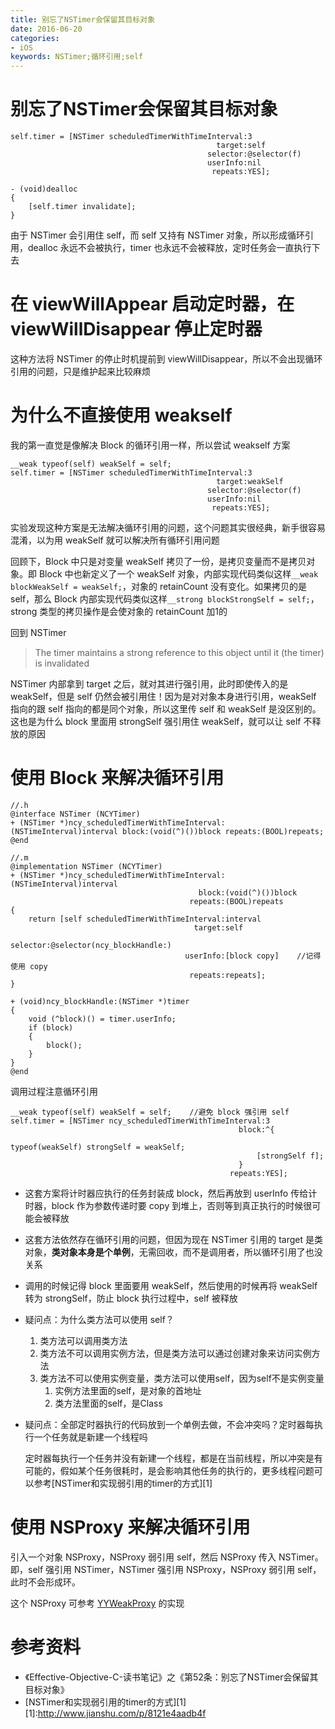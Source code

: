 ```yaml
---
title: 别忘了NSTimer会保留其目标对象
date: 2016-06-20
categories:
- iOS
keywords: NSTimer;循环引用;self
---
```


# 别忘了NSTimer会保留其目标对象
```objc
self.timer = [NSTimer scheduledTimerWithTimeInterval:3
                                              target:self
                                            selector:@selector(f)
                                            userInfo:nil
                                             repeats:YES];

- (void)dealloc
{
    [self.timer invalidate];
}
```
由于 NSTimer 会引用住 self，而 self 又持有 NSTimer 对象，所以形成循环引用，dealloc 永远不会被执行，timer 也永远不会被释放，定时任务会一直执行下去
# 在 viewWillAppear 启动定时器，在 viewWillDisappear 停止定时器
这种方法将 NSTimer 的停止时机提前到 viewWillDisappear，所以不会出现循环引用的问题，只是维护起来比较麻烦

# 为什么不直接使用 weakself
我的第一直觉是像解决 Block 的循环引用一样，所以尝试 weakself 方案

```objc
__weak typeof(self) weakSelf = self;
self.timer = [NSTimer scheduledTimerWithTimeInterval:3
                                              target:weakSelf
                                            selector:@selector(f)
                                            userInfo:nil
                                             repeats:YES];
```
实验发现这种方案是无法解决循环引用的问题，这个问题其实很经典，新手很容易混淆，以为用 weakSelf 就可以解决所有循环引用问题

回顾下，Block 中只是对变量 weakSelf 拷贝了一份，是拷贝变量而不是拷贝对象。即 Block 中也新定义了一个 weakSelf 对象，内部实现代码类似这样`__weak blockWeakSelf = weakSelf;`，对象的 retainCount 没有变化。如果拷贝的是 self，那么 Block 内部实现代码类似这样`__strong blockStrongSelf = self;`，strong 类型的拷贝操作是会使对象的 retainCount 加1的

回到 NSTimer
>   The timer maintains a strong reference to this object until it (the timer) is invalidated

NSTimer 内部拿到 target 之后，就对其进行强引用，此时即使传入的是 weakSelf，但是 self 仍然会被引用住！因为是对对象本身进行引用，weakSelf 指向的跟 self 指向的都是同个对象，所以这里传 self 和 weakSelf 是没区别的。这也是为什么 block 里面用 strongSelf 强引用住 weakSelf，就可以让 self 不释放的原因

# 使用 Block 来解决循环引用
```objc
//.h
@interface NSTimer (NCYTimer)
+ (NSTimer *)ncy_scheduledTimerWithTimeInterval:(NSTimeInterval)interval block:(void(^)())block repeats:(BOOL)repeats;
@end

//.m
@implementation NSTimer (NCYTimer)
+ (NSTimer *)ncy_scheduledTimerWithTimeInterval:(NSTimeInterval)interval
                                          block:(void(^)())block
                                        repeats:(BOOL)repeats
{
    return [self scheduledTimerWithTimeInterval:interval
                                         target:self
                                       selector:@selector(ncy_blockHandle:)
                                       userInfo:[block copy]    //记得使用 copy
                                        repeats:repeats];
}

+ (void)ncy_blockHandle:(NSTimer *)timer
{
    void (^block)() = timer.userInfo;
    if (block)
    {
        block();
    }
}
@end
```

调用过程注意循环引用

```objc
__weak typeof(self) weakSelf = self;    //避免 block 强引用 self
self.timer = [NSTimer ncy_scheduledTimerWithTimeInterval:3
                                                   block:^{
                                                       typeof(weakSelf) strongSelf = weakSelf;
                                                       [strongSelf f];
                                                   }
                                                 repeats:YES];

```
+ 这套方案将计时器应执行的任务封装成 block，然后再放到 userInfo 传给计时器，block 作为参数传递时要 copy 到堆上，否则等到真正执行的时候很可能会被释放
+ 这套方法依然存在循环引用的问题，但因为现在 NSTimer 引用的 target 是类对象，__类对象本身是个单例__，无需回收，而不是调用者，所以循环引用了也没关系
+ 调用的时候记得 block 里面要用 weakSelf，然后使用的时候再将 weakSelf 转为 strongSelf，防止 block 执行过程中，self 被释放
+ 疑问点：为什么类方法可以使用 self？
    1. 类方法可以调用类方法
    2. 类方法不可以调用实例方法，但是类方法可以通过创建对象来访问实例方法
    3. 类方法不可以使用实例变量，类方法可以使用self，因为self不是实例变量
    	1. 实例方法里面的self，是对象的首地址
    	2. 类方法里面的self，是Class
+ 疑问点：全部定时器执行的代码放到一个单例去做，不会冲突吗？定时器每执行一个任务就是新建一个线程吗

    定时器每执行一个任务并没有新建一个线程，都是在当前线程，所以冲突是有可能的，假如某个任务很耗时，是会影响其他任务的执行的，更多线程问题可以参考[NSTimer和实现弱引用的timer的方式][1]

# 使用 NSProxy 来解决循环引用
引入一个对象 NSProxy，NSProxy 弱引用 self，然后 NSProxy 传入 NSTimer。即，self 强引用 NSTimer，NSTimer 强引用 NSProxy，NSProxy 弱引用 self，此时不会形成环。

这个 NSProxy 可参考 [YYWeakProxy](https://github.com/ibireme/YYKit/blob/master/YYKit/Utility/YYWeakProxy.m) 的实现

# 参考资料
+ 《Effective-Objective-C-读书笔记》之《第52条：别忘了NSTimer会保留其目标对象》
+ [NSTimer和实现弱引用的timer的方式][1]
[1]:http://www.jianshu.com/p/8121e4aadb4f